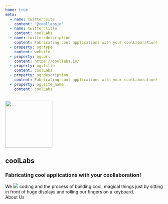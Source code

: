 ```yaml
---
home: true
meta:
  - name: twitter:site
    content: '@coollabsio'
  - name: twitter:title
    content: coolLabs
  - name: twitter:description
    content: Fabricating cool applications with your coolLaboration!
  - property: og:type
    content: website
  - property: og:url
    content: https://coollabs.io/
  - property: og:title
    content: coolLabs
  - property: og:description
    content: Fabricating cool applications with your coolLaboration!
  - property: og:site_name
    content: coolLabs
---
```


<section class="z-50 px-2 pb-6 text-white bg-coolnote md:px-0">
      <div class="container flex flex-wrap items-center h-full py-8 mx-auto">
        <img src="/coollabs.svg" height="150" width="150" class="mx-auto mb-4 md:mx-0 md:mb-0" style="border:none !important;">
        <div class="w-full px-6 text-center md:flex-1 md:text-left">
          <h1 class="mb-2 text-5xl leading-normal text-white ">coolLabs</h1>
          <h3 class="mb-2 text-base md:text-lg">Fabricating cool applications with your coollaboration!</h3>
          <div class="text-white">We <img class="inline-flex w-4 h-4" src="/images/facts/heart.svg"> ️️coding and the process of building cool, magical things just by sitting in front of huge displays and rolling our fingers on a keyboard.</div>
        </div>
      </div>
</section>

<div class="-mt-6 text-center">
  <router-link to="/about.html" class="loginButton">About Us</router-link>
</div>

<div class="flex flex-col px-2 py-4 bg-white">
  <div class="flex flex-col items-center justify-center h-full my-auto lg:flex-row">
    <fact
      emoji="fire"
      title="Community coolLaboration"
      description="The in-app voting board helps us to build features what the community wants!"
    />
    <fact
      emoji="data"
      title="Purge Your Data, Anytime!"
      description="You own your data, we just make it readable for you!"
    />
      <fact
        emoji="package"
        title="No Personal Information Collected"
        description="We only collect the absolutely necessary information. Nothing personal."
    />
  </div>
  <div class="flex flex-col items-center justify-center h-full my-auto lg:flex-row">
    <fact
      emoji="company"
      title="No 3rd Party Included"
      description="We are independent of the <a class=&quot;font-bold text-coolred hover:underline&quot; href=&quot;https://gizmodo.com/c/goodbye-big-five&quot;>big five</a> or any other 3rd parties, except our payment processor."
    />
    <fact
      emoji="lightning"
      title="Fast As Lightning"
      description="The latest technologies helps us to make the best user experience and deliver new cool features in a blink of an eye."
    />
    <fact
      emoji="opensource"
      title="Open Source"
      description="We <img class='inline-flex w-4 h-4' src='/images/facts/heart.svg'> open source, so we are trying to open source as much as we can! <br><a class=&quot;font-bold text-coolred hover:underline&quot; href=&quot;https://github.com/coollabsio/&quot; class=&quot;font-mono&quot;>Check the code @ GitHub</a>"
    />
  </div>
</div>

<Footer class="relative bottom-0 w-full text-white lg:absolute bg-coolnoteover"/>
